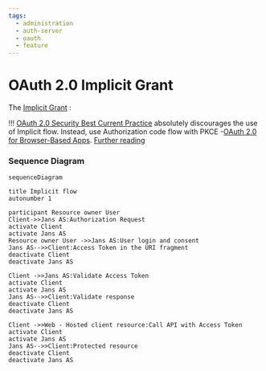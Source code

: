 ```yaml
---
tags:
  - administration
  - auth-server
  - oauth
  - feature
---
```


# OAuth 2.0 Implicit Grant 

The [Implicit Grant](tools.ietf.org/html/rfc6749#section-1.3.2) :

!!! [OAuth 2.0 Security Best Current Practice](https://tools.ietf.org/html/draft-ietf-oauth-security-topics) absolutely discourages the use of Implicit flow.
Instead, use Authorization code flow with PKCE -[OAuth 2.0 for Browser-Based Apps](https://tools.ietf.org/html/draft-ietf-oauth-browser-based-apps).
[Further reading](https://oauth.net/2/grant-types/implicit/)


### Sequence Diagram

```mermaid
sequenceDiagram

title Implicit flow
autonumber 1

participant Resource owner User
Client->>Jans AS:Authorization Request
activate Client
activate Jans AS
Resource owner User ->>Jans AS:User login and consent
Jans AS-->>Client:Access Token in the URI fragment
deactivate Client
deactivate Jans AS

Client ->>Jans AS:Validate Access Token
activate Client
activate Jans AS
Jans AS-->>Client:Validate response
deactivate Client
deactivate Jans AS

Client ->>Web - Hosted client resource:Call API with Access Token
activate Client
activate Jans AS
Jans AS-->>Client:Protected resource
deactivate Client
deactivate Jans AS

```

